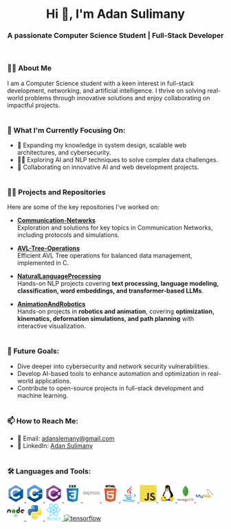 <h1 align="center">Hi 👋, I'm Adan Sulimany</h1>

<h3 align="center">A passionate Computer Science Student | Full-Stack Developer</h3>

<br>

### 👩‍💻 About Me  
I am a Computer Science student with a keen interest in full-stack development, networking, and artificial intelligence. I thrive on solving real-world problems through innovative solutions and enjoy collaborating on impactful projects.
<br><br>
### 🌟 What I'm Currently Focusing On:
- 🌱 Expanding my knowledge in system design, scalable web architectures, and cybersecurity.
- 👩‍🔬 Exploring AI and NLP techniques to solve complex data challenges.
- 🤝 Collaborating on innovative AI and web development projects.
<br><br>
### 👩‍💻 Projects and Repositories
Here are some of the key repositories I've worked on:

- **[Communication-Networks](https://github.com/AdanSul/Communication-Networks)**  
  Exploration and solutions for key topics in Communication Networks, including protocols and simulations.

- **[AVL-Tree-Operations](https://github.com/AdanSul/AVL-Tree-Operations)**  
  Efficient AVL Tree operations for balanced data management, implemented in C.

- **[NaturalLanguageProcessing](https://github.com/AdanSul/NaturalLanguageProcessing)**  
  Hands-on NLP projects covering **text processing, language modeling, classification, word embeddings, and transformer-based LLMs**.

- **[AnimationAndRobotics](https://github.com/AdanSul/AnimationAndRobotics)**<br>
  Hands-on projects in **robotics and animation**, covering **optimization, kinematics, deformation simulations, and path planning** with       interactive visualization.
<br><br>
### 🔮 Future Goals:
- Dive deeper into cybersecurity and network security vulnerabilities.
- Develop AI-based tools to enhance automation and optimization in real-world applications.
- Contribute to open-source projects in full-stack development and machine learning.
<br><br>
### 📫 How to Reach Me:
- 💌 Email: [adanslemany@gmail.com](mailto:adanslemany@gmail.com)
- 💼 LinkedIn: [Adan Sulimany](https://www.linkedin.com/in/adan-sulimany)
<br><br>
### 🛠️ Languages and Tools:
<p align="left"> <a href="https://www.cprogramming.com/" target="_blank" rel="noreferrer"> <img src="https://raw.githubusercontent.com/devicons/devicon/master/icons/c/c-original.svg" alt="c" width="40" height="40"/> </a> <a href="https://www.w3schools.com/cpp/" target="_blank" rel="noreferrer"> <img src="https://raw.githubusercontent.com/devicons/devicon/master/icons/cplusplus/cplusplus-original.svg" alt="cplusplus" width="40" height="40"/> </a> <a href="https://www.w3schools.com/cs/" target="_blank" rel="noreferrer"> <img src="https://raw.githubusercontent.com/devicons/devicon/master/icons/csharp/csharp-original.svg" alt="csharp" width="40" height="40"/> </a> <a href="https://www.w3schools.com/css/" target="_blank" rel="noreferrer"> <img src="https://raw.githubusercontent.com/devicons/devicon/master/icons/css3/css3-original-wordmark.svg" alt="css3" width="40" height="40"/> </a> <a href="https://expressjs.com" target="_blank" rel="noreferrer"> <img src="https://raw.githubusercontent.com/devicons/devicon/master/icons/express/express-original-wordmark.svg" alt="express" width="40" height="40"/> </a> <a href="https://www.w3.org/html/" target="_blank" rel="noreferrer"> <img src="https://raw.githubusercontent.com/devicons/devicon/master/icons/html5/html5-original-wordmark.svg" alt="html5" width="40" height="40"/> </a> <a href="https://www.java.com" target="_blank" rel="noreferrer"> <img src="https://raw.githubusercontent.com/devicons/devicon/master/icons/java/java-original.svg" alt="java" width="40" height="40"/> </a> <a href="https://developer.mozilla.org/en-US/docs/Web/JavaScript" target="_blank" rel="noreferrer"> <img src="https://raw.githubusercontent.com/devicons/devicon/master/icons/javascript/javascript-original.svg" alt="javascript" width="40" height="40"/> </a> <a href="https://www.linux.org/" target="_blank" rel="noreferrer"> <img src="https://raw.githubusercontent.com/devicons/devicon/master/icons/linux/linux-original.svg" alt="linux" width="40" height="40"/> </a> <a href="https://www.mongodb.com/" target="_blank" rel="noreferrer"> <img src="https://raw.githubusercontent.com/devicons/devicon/master/icons/mongodb/mongodb-original-wordmark.svg" alt="mongodb" width="40" height="40"/> </a> <a href="https://www.mysql.com/" target="_blank" rel="noreferrer"> <img src="https://raw.githubusercontent.com/devicons/devicon/master/icons/mysql/mysql-original-wordmark.svg" alt="mysql" width="40" height="40"/> </a> <a href="https://nodejs.org" target="_blank" rel="noreferrer"> <img src="https://raw.githubusercontent.com/devicons/devicon/master/icons/nodejs/nodejs-original-wordmark.svg" alt="nodejs" width="40" height="40"/> </a> <a href="https://www.python.org" target="_blank" rel="noreferrer"> <img src="https://raw.githubusercontent.com/devicons/devicon/master/icons/python/python-original.svg" alt="python" width="40" height="40"/> </a> <a href="https://reactjs.org/" target="_blank" rel="noreferrer"> <img src="https://raw.githubusercontent.com/devicons/devicon/master/icons/react/react-original-wordmark.svg" alt="react" width="40" height="40"/> </a> <a href="https://www.tensorflow.org" target="_blank" rel="noreferrer"> <img src="https://www.vectorlogo.zone/logos/tensorflow/tensorflow-icon.svg" alt="tensorflow" width="40" height="40"/> </a> </p>


